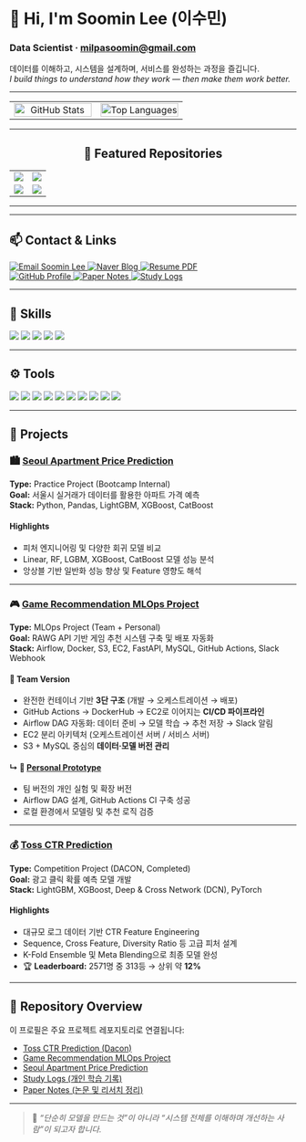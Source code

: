 # 👋 Hi, I'm **Soomin Lee (이수민)**
### Data Scientist · [milpasoomin@gmail.com](mailto:milpasoomin@gmail.com)

데이터를 이해하고, 시스템을 설계하며, 서비스를 완성하는 과정을 즐깁니다.  
*I build things to understand how they work — then make them work better.*

---


<!-- Stats x Two (full-width, transparent, side-by-side) -->
<table align="center" width="100%" style="table-layout:fixed;">
  <tr>
    <td align="center" valign="top" width="50%">
      <img
        src="https://github-readme-stats.vercel.app/api?username=Leesoomin97&show_icons=true&include_all_commits=true&count_private=true&theme=transparent&hide_border=true&rank_icon=github&v=5"
        alt="GitHub Stats"
        style="display:block;width:100%;height:auto;"
      />
    </td>
    <td align="center" valign="top" width="50%">
      <!-- 오른쪽은 '언어 비율' 카드로 고정 -->
      <img
        src="https://github-readme-stats.vercel.app/api/top-langs/?username=Leesoomin97&layout=compact&langs_count=8&theme=transparent&hide_border=true&v=5"
        alt="Top Languages"
        style="display:block;width:100%;height:auto;"
      />
    </td>
  </tr>
</table>


---

<!-- Featured Repositories: README 내부에 'pin' 카드(2열) -->
<h2 align="center">📌 Featured Repositories</h2>

<table align="center" width="100%">
  <tr>
    <td align="center" width="50%">
      <a href="https://github.com/Leesoomin97/mlops-game_recommendation_project_team3">
        <img src="https://github-readme-stats.vercel.app/api/pin/?username=Leesoomin97&repo=mlops-game_recommendation_project_team3&theme=transparent&hide_border=true" />
      </a>
    </td>
    <td align="center" width="50%">
      <a href="https://github.com/Leesoomin97/toss_ctr_dacon_project">
        <img src="https://github-readme-stats.vercel.app/api/pin/?username=Leesoomin97&repo=toss_ctr_dacon_project&theme=transparent&hide_border=true" />
      </a>
    </td>
  </tr>
  <tr>
    <td align="center" width="50%">
      <a href="https://github.com/Leesoomin97/upstage-ml-regression-ml_3-soomin">
        <img src="https://github-readme-stats.vercel.app/api/pin/?username=Leesoomin97&repo=upstage-ml-regression-ml_3-soomin&theme=transparent&hide_border=true" />
      </a>
    </td>
    <td align="center" width="50%">
      <a href="https://github.com/Leesoomin97/study-logs">
        <img src="https://github-readme-stats.vercel.app/api/pin/?username=Leesoomin97&repo=study-logs&theme=transparent&hide_border=true" />
      </a>
    </td>
  </tr>
</table>

---

---
## 📫 Contact & Links
<p>
  <!-- Gmail 작성창 바로 열기 -->
  <a href="https://mail.google.com/mail/?view=cm&fs=1&to=milpasoomin@gmail.com" target="_blank">
    <img 
      src="https://img.shields.io/badge/Email-EA4335?style=for-the-badge&logo=gmail&logoColor=white"
      alt="Email Soomin Lee"
    />
  </a>

  <a href="https://blog.naver.com/milpa" target="_blank">
    <img src="https://img.shields.io/badge/Blog-03C75A?style=for-the-badge&logo=naver&logoColor=white" alt="Naver Blog"/>
  </a>

  <a href="./resume/soomin_lee_resume_public.pdf" target="_blank">
    <img src="https://img.shields.io/badge/Resume-6A5ACD?style=for-the-badge&logo=readme&logoColor=white" alt="Resume PDF"/>
  </a><br>

  <a href="https://github.com/Leesoomin97" target="_blank">
    <img src="https://img.shields.io/badge/GitHub-181717?style=for-the-badge&logo=github&logoColor=white" alt="GitHub Profile"/>
  </a>

  <a href="https://github.com/Leesoomin97/paper-notes" target="_blank">
    <img src="https://img.shields.io/badge/Paper_Notes-000000?style=for-the-badge&logo=notion&logoColor=white" alt="Paper Notes"/>
  </a>

  <a href="https://github.com/Leesoomin97/study-logs" target="_blank">
    <img src="https://img.shields.io/badge/Study_Logs-F37626?style=for-the-badge&logo=jupyter&logoColor=white" alt="Study Logs"/>
  </a>
</p>

---

## 🧠 Skills
<p>
  <img src="https://img.shields.io/badge/Python-3776AB?style=for-the-badge&logo=python&logoColor=white"/>
  <img src="https://img.shields.io/badge/PyTorch-EE4C2C?style=for-the-badge&logo=pytorch&logoColor=white"/>
  <img src="https://img.shields.io/badge/scikit--learn-F7931E?style=for-the-badge&logo=scikitlearn&logoColor=white"/>
  <img src="https://img.shields.io/badge/LightGBM-4CBB17?style=for-the-badge"/>
  <img src="https://img.shields.io/badge/XGBoost-EB5E0B?style=for-the-badge"/>
</p>

---

## ⚙️ Tools
<p>
  <img src="https://img.shields.io/badge/Docker-2496ED?style=for-the-badge&logo=docker&logoColor=white"/>
  <img src="https://img.shields.io/badge/Airflow-017CEE?style=for-the-badge&logo=apacheairflow&logoColor=white"/>
  <img src="https://img.shields.io/badge/FastAPI-009688?style=for-the-badge&logo=fastapi&logoColor=white"/>
  <img src="https://img.shields.io/badge/AWS_EC2-FF9900?style=for-the-badge&logo=amazonaws&logoColor=white"/>
  <img src="https://img.shields.io/badge/MySQL-4479A1?style=for-the-badge&logo=mysql&logoColor=white"/>
  <img src="https://img.shields.io/badge/S3-569A31?style=for-the-badge&logo=amazons3&logoColor=white"/>
  <img src="https://img.shields.io/badge/GitHub_Actions-2088FF?style=for-the-badge&logo=githubactions&logoColor=white"/>
  <img src="https://img.shields.io/badge/Slack-4A154B?style=for-the-badge&logo=slack&logoColor=white"/>
  <img src="https://img.shields.io/badge/Notion-000000?style=for-the-badge&logo=notion&logoColor=white"/>
  <img src="https://img.shields.io/badge/VSCode-007ACC?style=for-the-badge&logo=visualstudiocode&logoColor=white"/>
</p>


---

## 🧩 Projects

### 🏙️ [Seoul Apartment Price Prediction](https://github.com/Leesoomin97/upstage-ml-regression-ml_3-soomin)
**Type:** Practice Project (Bootcamp Internal)  
**Goal:** 서울시 실거래가 데이터를 활용한 아파트 가격 예측  
**Stack:** Python, Pandas, LightGBM, XGBoost, CatBoost  

#### Highlights
- 피처 엔지니어링 및 다양한 회귀 모델 비교  
- Linear, RF, LGBM, XGBoost, CatBoost 모델 성능 분석  
- 앙상블 기반 일반화 성능 향상 및 Feature 영향도 해석  

---

### 🎮 [Game Recommendation MLOps Project](https://github.com/Leesoomin97/mlops-game_recommendation_project_team3)
**Type:** MLOps Project (Team + Personal)  
**Goal:** RAWG API 기반 게임 추천 시스템 구축 및 배포 자동화  
**Stack:** Airflow, Docker, S3, EC2, FastAPI, MySQL, GitHub Actions, Slack Webhook  

#### 🧱 Team Version
- 완전한 컨테이너 기반 **3단 구조** (개발 → 오케스트레이션 → 배포)  
- GitHub Actions → DockerHub → EC2로 이어지는 **CI/CD 파이프라인**  
- Airflow DAG 자동화: 데이터 준비 → 모델 학습 → 추천 저장 → Slack 알림  
- EC2 분리 아키텍처 (오케스트레이션 서버 / 서비스 서버)  
- S3 + MySQL 중심의 **데이터·모델 버전 관리**

#### ↳ 🧪 [Personal Prototype](https://github.com/Leesoomin97/Previous_version_mlops_game_recommendation_soomin)
- 팀 버전의 개인 실험 및 확장 버전  
- Airflow DAG 설계, GitHub Actions CI 구축 성공  
- 로컬 환경에서 모델링 및 추천 로직 검증  

---

### 💰 [Toss CTR Prediction](https://github.com/Leesoomin97/toss_ctr_dacon_project)
**Type:** Competition Project (DACON, Completed)  
**Goal:** 광고 클릭 확률 예측 모델 개발  
**Stack:** LightGBM, XGBoost, Deep & Cross Network (DCN), PyTorch  

#### Highlights
- 대규모 로그 데이터 기반 CTR Feature Engineering  
- Sequence, Cross Feature, Diversity Ratio 등 고급 피처 설계  
- K-Fold Ensemble 및 Meta Blending으로 최종 모델 완성  
- 🏆 **Leaderboard:** 2571명 중 313등 → 상위 약 **12%**

---

## 📂 Repository Overview

이 프로필은 주요 프로젝트 레포지토리로 연결됩니다:
- [Toss CTR Prediction (Dacon)](https://github.com/Leesoomin97/toss_ctr_dacon_project)
- [Game Recommendation MLOps Project](https://github.com/Leesoomin97/mlops-game_recommendation_project_team3)
- [Seoul Apartment Price Prediction](https://github.com/Leesoomin97/upstage-ml-regression-ml_3-soomin)
- [Study Logs (개인 학습 기록)](https://github.com/Leesoomin97/study-logs)
- [Paper Notes (논문 및 리서치 정리)](https://github.com/Leesoomin97/paper-notes)

---

> 📌 *“단순히 모델을 만드는 것”이 아니라 “시스템 전체를 이해하며 개선하는 사람”이 되고자 합니다.*
